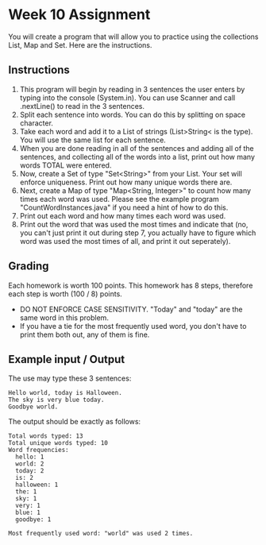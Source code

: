 # Week 10 Assignment

You will create a program that will allow you to practice using the collections List, Map and Set. Here are the instructions.

## Instructions

1. This program will begin by reading in 3 sentences the user enters by typing into the console (System.in). You can
use Scanner and call .nextLine() to read in the 3 sentences.
2. Split each sentence into words. You can do this by splitting on space character.
3. Take each word and add it to a List of strings (List&gt;String&lt; is the type). You will use the same list for each sentence.
4. When you are done reading in all of the sentences and adding all of the sentences, and collecting all of the words into a list, print out how many words TOTAL were entered.
5. Now, create a Set of type "Set&lt;String&gt;" from your List. Your set will enforce uniqueness. Print out how many unique words there are.
6. Next, create a Map of type "Map&lt;String, Integer&gt;" to count how many times each word was used. Please see the example program "CountWordInstances.java" if you need a hint of how to do this.
7. Print out each word and how many times each word was used.
8. Print out the word that was used the most times and indicate that (no, you can't just print it out during step 7, you actually have to figure which word was used the most times of all, and print it out seperately).


## Grading

Each homework is worth 100 points. This homework has 8 steps, therefore each step is worth (100 / 8) points.

 - DO NOT ENFORCE CASE SENSITIVITY. "Today" and "today" are the same word in this problem.
 - If you have a tie for the most frequently used word, you don't have to print them both out, any of them is fine.


## Example input / Output

The use may type these 3 sentences:
```
Hello world, today is Halloween.
The sky is very blue today.
Goodbye world.
```

The output should be exactly as follows:

```
Total words typed: 13
Total unique words typed: 10
Word frequencies:
  hello: 1
  world: 2
  today: 2
  is: 2
  halloween: 1
  the: 1
  sky: 1
  very: 1
  blue: 1
  goodbye: 1

Most frequently used word: "world" was used 2 times.
```
